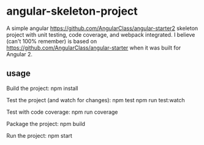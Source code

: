 # angular-skeleton-project
A simple angular https://github.com/AngularClass/angular-starter2 skeleton project with unit testing, code coverage, and webpack integrated. I believe (can't 100% remember) is based on https://github.com/AngularClass/angular-starter when it was built for Angular 2.

## usage
Build the project:
npm install

Test the project (and watch for changes):
npm test
npm run test:watch

Test with code coverage:
npm run coverage

Package the project:
npm build

Run the project:
npm start
